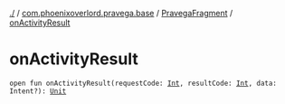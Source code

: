 [./](../../index.md) / [com.phoenixoverlord.pravega.base](../index.md) / [PravegaFragment](index.md) / [onActivityResult](./on-activity-result.md)

# onActivityResult

`open fun onActivityResult(requestCode: `[`Int`](https://kotlinlang.org/api/latest/jvm/stdlib/kotlin/-int/index.html)`, resultCode: `[`Int`](https://kotlinlang.org/api/latest/jvm/stdlib/kotlin/-int/index.html)`, data: Intent?): `[`Unit`](https://kotlinlang.org/api/latest/jvm/stdlib/kotlin/-unit/index.html)